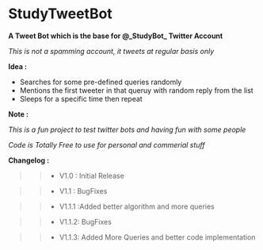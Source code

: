 # StudyTweetBot
**A Tweet Bot which is the base for  @\_StudyBot_ Twitter Account**

*This is not a spamming account, it tweets at regular basis only*

**Idea :**

- Searches for some pre-defined queries randomly
- Mentions the first tweeter in that queruy with random reply from the list
- Sleeps for a specific time then repeat

**Note :**

*This is a fun project to test twitter bots and having fun with some people*

*Code is Totally Free to use for personal and commerial stuff*

**Changelog :**

>> - V1.0 : Initial Release 

>> - V1.1 : BugFixes 

>> - V1.1.1 :Added better algorithm and more queries

>> - V1.1.2: BugFixes

>> - V1.1.3: Added More Queries and better code implementation





